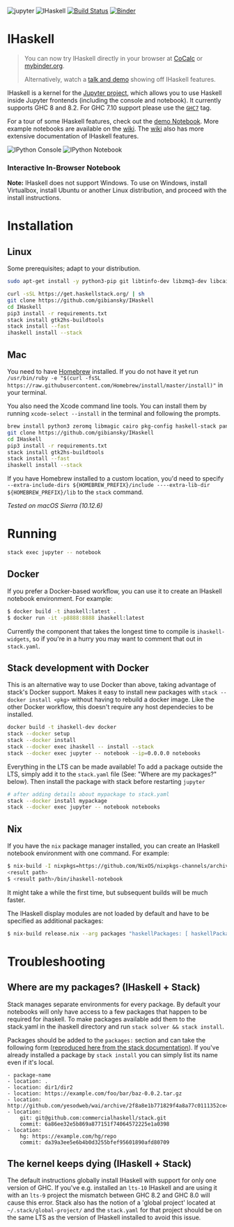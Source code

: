 ![jupyter](https://i.imgur.com/S16l2Hw.png) ![IHaskell](https://i.imgur.com/qhXXFbA.png) [![Build Status](https://travis-ci.org/gibiansky/IHaskell.svg?branch=master)](https://travis-ci.org/gibiansky/IHaskell) [![Binder](https://mybinder.org/badge.svg)](https://mybinder.org/v2/gh/gibiansky/IHaskell/master)

# IHaskell

> You can now try IHaskell directly in your browser at [CoCalc](https://cocalc.com) or [mybinder.org](https://mybinder.org/v2/gh/gibiansky/IHaskell/master).
>
> Alternatively, watch a [talk and demo](http://begriffs.com/posts/2016-01-20-ihaskell-notebook.html) showing off IHaskell features.

IHaskell is a kernel for the [Jupyter project](https://jupyter.org), which allows you to use Haskell inside Jupyter frontends (including the console and notebook). It currently supports GHC 8 and 8.2. For GHC 7.10 support please use the [`GHC7`](https://github.com/gibiansky/IHaskell/releases/tag/GHC7) tag.

For a tour of some IHaskell features, check out the [demo Notebook](http://nbviewer.ipython.org/github/gibiansky/IHaskell/blob/master/notebooks/IHaskell.ipynb). More example notebooks are available on the [wiki](https://github.com/gibiansky/IHaskell/wiki).
The [wiki](https://github.com/gibiansky/IHaskell/wiki) also has more extensive documentation of IHaskell features.

![IPython Console](https://raw.github.com/gibiansky/IHaskell/master/images/ihaskell-console.png)
![IPython Notebook](https://raw.github.com/gibiansky/IHaskell/master/images/ihaskell-notebook.png)

### Interactive In-Browser Notebook


**Note:** IHaskell does not support Windows. To use on Windows, install
Virtualbox, install Ubuntu or another Linux distribution, and proceed with the
install instructions.

# Installation

## Linux

Some prerequisites; adapt to your distribution.

```bash
sudo apt-get install -y python3-pip git libtinfo-dev libzmq3-dev libcairo2-dev libpango1.0-dev libmagic-dev libblas-dev liblapack-dev
```

```bash
curl -sSL https://get.haskellstack.org/ | sh
git clone https://github.com/gibiansky/IHaskell
cd IHaskell
pip3 install -r requirements.txt
stack install gtk2hs-buildtools
stack install --fast
ihaskell install --stack
```

## Mac

You need to have [Homebrew](https://brew.sh) installed. 
If you do not have it yet run `/usr/bin/ruby -e "$(curl -fsSL https://raw.githubusercontent.com/Homebrew/install/master/install)"` in your terminal.

You also need the Xcode command line tools.
You can install them by running `xcode-select --install` in the terminal and following the prompts.

```bash
brew install python3 zeromq libmagic cairo pkg-config haskell-stack pango
git clone https://github.com/gibiansky/IHaskell
cd IHaskell
pip3 install -r requirements.txt
stack install gtk2hs-buildtools
stack install --fast
ihaskell install --stack
```

If you have Homebrew installed to a custom location, you'd need to specify `--extra-include-dirs ${HOMEBREW_PREFIX}/include ----extra-lib-dir ${HOMEBREW_PREFIX}/lib` to the `stack` command. 

_Tested on macOS Sierra (10.12.6)_

# Running

```bash
stack exec jupyter -- notebook
```

## Docker

If you prefer a Docker-based workflow, you can use it to create an IHaskell
notebook environment. For example:

```bash
$ docker build -t ihaskell:latest .
$ docker run -it -p8888:8888 ihaskell:latest
```

Currently the component that takes the longest time to compile is
`ihaskell-widgets`, so if you're in a hurry you may want to comment that out in
`stack.yaml`.

## Stack development with Docker
This is an alternative way to use Docker than above, taking advantage of stack's Docker support.
Makes it easy to install new packages with `stack --docker install <pkg>` without having to rebuild a docker image.
Like the other Docker workflow, this doesn't require any host dependecies to be installed.

```bash
docker build -t ihaskell-dev docker
stack --docker setup
stack --docker install
stack --docker exec ihaskell -- install --stack
stack --docker exec jupyter -- notebook --ip=0.0.0.0 notebooks
```

Everything in the LTS can be made available!
To add a package outside the LTS, simply add it to the `stack.yaml` file  (See: "Where are my packages?" below).
Then install the package with stack before restarting `jupyter`

```bash
# after adding details about mypackage to stack.yaml
stack --docker install mypackage
stack --docker exec jupyter -- notebook notebooks
```

## Nix

If you have the `nix` package manager installed, you can create an IHaskell
notebook environment with one command. For example:

```bash
$ nix-build -I nixpkgs=https://github.com/NixOS/nixpkgs-channels/archive/nixos-18.03.tar.gz release-8.2.nix --arg packages "haskellPackages: [ haskellPackages.lens ]"
<result path>
$ <result path>/bin/ihaskell-notebook
```

It might take a while the first time, but subsequent builds will be much faster.

The IHaskell display modules are not loaded by default and have to be specified as additional packages:

```bash
$ nix-build release.nix --arg packages "haskellPackages: [ haskellPackages.ihaskell-blaze haskellPackages.ihaskell-charts ]"
```

# Troubleshooting

## Where are my packages? (IHaskell + Stack)

Stack manages separate environments for every package. By default your notebooks
will only have access to a few packages that happen to be required for
ihaskell. To make packages available add them to the stack.yaml in the ihaskell
directory and run `stack solver && stack install`.

Packages should be added to the `packages:` section and can take the following
form
([reproduced here from the stack documentation](https://github.com/commercialhaskell/stack/blob/master/doc/yaml_configuration.md#packages)). If
you've already installed a package by `stack install` you can simply list its
name even if it's local.

```
- package-name
- location: .
- location: dir1/dir2
- location: https://example.com/foo/bar/baz-0.0.2.tar.gz
- location: http://github.com/yesodweb/wai/archive/2f8a8e1b771829f4a8a77c0111352ce45a14c30f.zip
- location:
    git: git@github.com:commercialhaskell/stack.git
    commit: 6a86ee32e5b869a877151f74064572225e1a0398
- location:
    hg: https://example.com/hg/repo
    commit: da39a3ee5e6b4b0d3255bfef95601890afd80709
```

## The kernel keeps dying (IHaskell + Stack)

The default instructions globally install IHaskell with support for only one
version of GHC. If you've e.g. installed an `lts-10` IHaskell and are using it
with an `lts-9` project the mismatch between GHC 8.2 and GHC 8.0 will cause
this error. Stack also has the notion of a 'global project' located at
`~/.stack/global-project/` and the `stack.yaml` for that project should be on
the same LTS as the version of IHaskell installed to avoid this issue.
